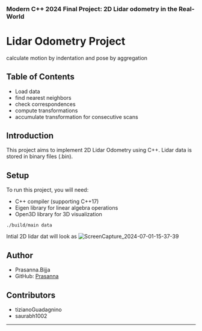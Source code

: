 ### Modern C++ 2024 Final Project: 2D Lidar odometry in the Real-World 



# Lidar Odometry Project

calculate motion by indentation and pose by aggregation 
## Table of Contents

- Load data
- find nearest neighbors
- check correspondences
- compute transformations
- accumulate transformation for consecutive scans


## Introduction

This project aims to implement 2D Lidar Odometry using C++. Lidar data is stored in binary files (.bin).

## Setup

To run this project, you will need:

- C++ compiler (supporting C++17)
- Eigen library for linear algebra operations
- Open3D library for 3D visualization

```
./build/main data
```
Intial 2D lidar dat will look as ![ScreenCapture_2024-07-01-15-37-39](https://github.com/prasanna1511/2D-Lidar-Odometry/assets/53254596/4deb6fae-0451-40b2-b16b-c516c7d5a993)



## Author

- Prasanna.Bijja
- GitHub: [Prasanna](https://github.com/prasanna1511)


## Contributors

- tizianoGuadagnino
- saurabh1002

---

